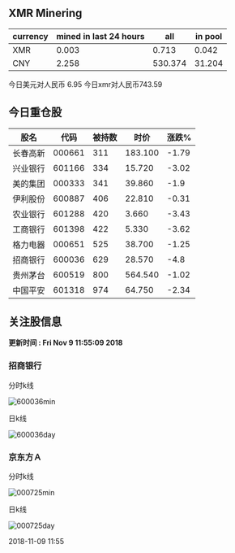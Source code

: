 ## XMR Minering

|currency|mined in last 24 hours|all|in pool|
|---|---|---|---|
|XMR|0.003|0.713|0.042|
|CNY|2.258|530.374|31.204|

今日美元对人民币 6.95	今日xmr对人民币743.59


## 今日重仓股 

|股名|代码|被持数|时价|涨跌%|
|---|---|---|---|---|
|长春高新|000661|311|183.100|-1.79|
|兴业银行|601166|334|15.720|-3.02|
|美的集团|000333|341|39.860|-1.9|
|伊利股份|600887|406|22.810|-0.31|
|农业银行|601288|420|3.660|-3.43|
|工商银行|601398|422|5.330|-3.62|
|格力电器|000651|525|38.700|-1.25|
|招商银行|600036|629|28.570|-4.8|
|贵州茅台|600519|800|564.540|-1.02|
|中国平安|601318|974|64.750|-2.34|

## 关注股信息
**更新时间 : Fri Nov  9 11:55:09 2018**
### 招商银行 
分时k线

![600036min](http://image.sinajs.cn/newchart/min/n/sh600036.gif)

日k线

![600036day](http://image.sinajs.cn/newchart/daily/n/sh600036.gif)

### 京东方Ａ 
分时k线

![000725min](http://image.sinajs.cn/newchart/min/n/sz000725.gif)

日k线

![000725day](http://image.sinajs.cn/newchart/daily/n/sz000725.gif)

2018-11-09 11:55